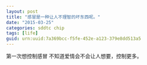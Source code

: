```yaml
---
layout: post
title: "感冒是一种让人不理智的坏东西呢。"
date: "2015-03-25"
categories: sddtc chip
tags: [life]
guid: urn:uuid:7a369bcc-f5fe-452e-a123-379e8dd513a5
---
```


第一次想控制感冒
不知道爱情会不会让人想要，控制更多。
